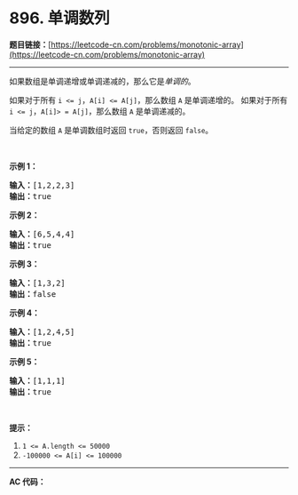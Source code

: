# 896. 单调数列

**题目链接：**[https://leetcode-cn.com/problems/monotonic-array](https://leetcode-cn.com/problems/monotonic-array)

---

<div class="content__1Y2H">
 <div class="notranslate">
  <p>如果数组是单调递增或单调递减的，那么它是<em>单调的</em>。</p> 
  <p>如果对于所有 <code>i &lt;= j</code>，<code>A[i] &lt;= A[j]</code>，那么数组 <code>A</code> 是单调递增的。 如果对于所有 <code>i &lt;= j</code>，<code>A[i]&gt; = A[j]</code>，那么数组 <code>A</code> 是单调递减的。</p> 
  <p>当给定的数组 <code>A</code>&nbsp;是单调数组时返回 <code>true</code>，否则返回 <code>false</code>。</p> 
  <p>&nbsp;</p> 
  <ol> 
  </ol> 
  <p><strong>示例 1：</strong></p> 
  <pre class="language-text"><strong>输入：</strong>[1,2,2,3]
<strong>输出：</strong>true
</pre> 
  <p><strong>示例 2：</strong></p> 
  <pre class="language-text"><strong>输入：</strong>[6,5,4,4]
<strong>输出：</strong>true
</pre> 
  <p><strong>示例 3：</strong></p> 
  <pre class="language-text"><strong>输入：</strong>[1,3,2]
<strong>输出：</strong>false
</pre> 
  <p><strong>示例 4：</strong></p> 
  <pre class="language-text"><strong>输入：</strong>[1,2,4,5]
<strong>输出：</strong>true
</pre> 
  <p><strong>示例&nbsp;5：</strong></p> 
  <pre class="language-text"><strong>输入：</strong>[1,1,1]
<strong>输出：</strong>true
</pre> 
  <p>&nbsp;</p> 
  <p><strong>提示：</strong></p> 
  <ol> 
   <li><code>1 &lt;= A.length &lt;= 50000</code></li> 
   <li><code>-100000 &lt;= A[i] &lt;= 100000</code></li> 
  </ol> 
 </div>
</div>

---

**AC 代码：**

```java

```
